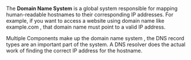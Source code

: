 
The **Domain Name System** is a global system responsible for mapping human-readable hostnames to their corresponding IP addresses. 
For example, if you want to access a website using domain name like example.com , that domain name must point to a valid IP address. 

Multiple Components make up the domain name system , the DNS record types are an important part of the system. 
A DNS resolver does the actual work of finding the correct IP address for the hostname. 
